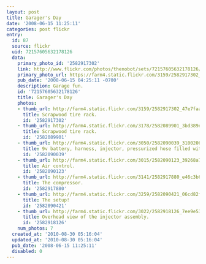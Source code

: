 ```yaml
---
layout: post
title: Garager's Day
date: '2008-06-15 11:25:11'
categories: post flickr
entry:
  id: 87
  source: flickr
  uid: 72157605632178126
  data:
    primary_photo_id: '2582917302'
    link: http://www.flickr.com/photos/thenobot/sets/72157605632178126/
    primary_photo_url: https://farm4.static.flickr.com/3159/2582917302_47e7faa3a8_m.jpg
    pub_date: '2008-06-15 04:25:11 -0700'
    description: Garage fun.
    id: '72157605632178126'
    title: Garager's Day
    photos:
    - thumb_url: http://farm4.static.flickr.com/3159/2582917302_47e7faa3a8_s.jpg
      title: Scrapwood tire rack.
      id: '2582917302'
    - thumb_url: http://farm4.static.flickr.com/3178/2582089901_3bd389ebc7_s.jpg
      title: Scrapwood tire rack.
      id: '2582089901'
    - thumb_url: http://farm4.static.flickr.com/3050/2582090039_3100206b86_s.jpg
      title: 9v battery, harness, injector, pressurized hose filled with carb cleaner.
      id: '2582090039'
    - thumb_url: http://farm4.static.flickr.com/3015/2582090123_39268a7d1b_s.jpg
      title: Air control.
      id: '2582090123'
    - thumb_url: http://farm4.static.flickr.com/3141/2582917880_e46c3b68d3_s.jpg
      title: The compressor.
      id: '2582917880'
    - thumb_url: http://farm4.static.flickr.com/3259/2582090421_06cd82f0ce_s.jpg
      title: The setup!
      id: '2582090421'
    - thumb_url: http://farm4.static.flickr.com/3022/2582918126_7ee9e535c1_s.jpg
      title: Overhead view of the injector assembly.
      id: '2582918126'
    num_photos: 7
  created_at: '2010-08-30 05:16:04'
  updated_at: '2010-08-30 05:16:04'
  pub_date: '2008-06-15 11:25:11'
  disabled: 0
---
```

